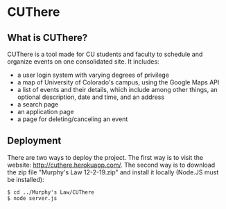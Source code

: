 # **CUThere**

## What is CUThere?

CUThere is a tool made for CU students and faculty to schedule and organize events on one consolidated site. It includes:
* a user login system with varying degrees of privilege
* a map of University of Colorado's campus, using the Google Maps API
* a list of events and their details, which include among other things, an optional description, date and time, and an address
* a search page
* an application page
* a page for deleting/canceling an event

## Deployment

There are two ways to deploy the project. The first way is to visit the website: http://cuthere.herokuapp.com/. The second way is to download the zip file "Murphy's Law 12-2-19.zip" and install it locally (Node.JS must be installed): 

```
$ cd ../Murphy's Law/CUThere
$ node server.js
```
